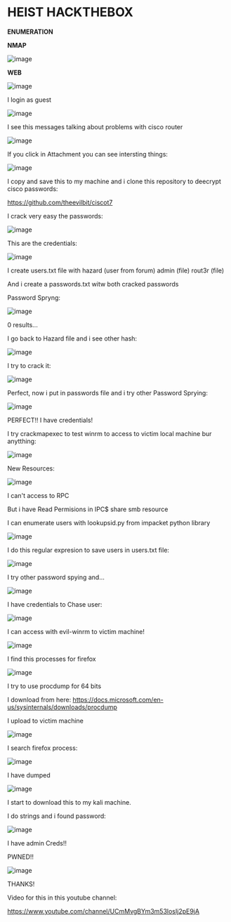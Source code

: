# HEIST HACKTHEBOX

**ENUMERATION**

**NMAP**

![image](https://user-images.githubusercontent.com/79543461/184477884-22fc3ac3-08df-410f-b1c7-0e7bb103b35c.png)

**WEB**

![image](https://user-images.githubusercontent.com/79543461/184477942-a4541eca-b461-41e4-b2e9-8d6d5a51319c.png)

I login as guest

![image](https://user-images.githubusercontent.com/79543461/184477955-b930c622-818e-4b71-b89f-eb1b460606a9.png)

I see this messages talking about problems with cisco router

![image](https://user-images.githubusercontent.com/79543461/184478061-4c62dca4-7efe-42d2-b2db-f52ff6451b74.png)

If you click in Attachment you can see intersting things:

![image](https://user-images.githubusercontent.com/79543461/184477979-133fdad0-8660-4454-b704-7ddc69b77f5d.png)

I copy and save this to my machine and i clone this repository to deecrypt cisco passwords:

https://github.com/theevilbit/ciscot7

I crack very easy the passwords:

![image](https://user-images.githubusercontent.com/79543461/184478161-df18ce8c-a7ab-48f0-94ba-025963046827.png)

This are the credentials:

![image](https://user-images.githubusercontent.com/79543461/184478220-7ce78dc2-02bf-4c10-9dd8-7118347fc4ad.png)

I create users.txt file with hazard (user from forum) admin (file) rout3r (file) 

And i create a passwords.txt witw both cracked passwords

Password Spryng:

![image](https://user-images.githubusercontent.com/79543461/184478405-5ff3168a-6a79-4637-a04a-111c883476d8.png)

0 results...

I go back to Hazard file and i see other hash:

![image](https://user-images.githubusercontent.com/79543461/184478441-a81f4ab1-0c49-47a4-8ced-b53ac8ac5135.png)

I try to crack it:

![image](https://user-images.githubusercontent.com/79543461/184478452-f6a005f3-b7c5-45cc-906e-41381d12b2eb.png)

Perfect, now i put in passwords file and i try other Password Sprying:

![image](https://user-images.githubusercontent.com/79543461/184478572-fa610160-d9b3-4659-8486-15d0c98e6243.png)

PERFECT!! I have credentials!

I try crackmapexec to test winrm to access to victim local machine bur anytthing:

![image](https://user-images.githubusercontent.com/79543461/184478646-743ab519-f723-498d-83cc-ca7677d5f42e.png)

New Resources:

![image](https://user-images.githubusercontent.com/79543461/184478684-cbdfb79f-2192-4f8d-a75e-f24eb1da45f4.png)

I can't access to RPC

But i have Read Permisions in IPC$ share smb resource

I can enumerate users with lookupsid.py from impacket python library

![image](https://user-images.githubusercontent.com/79543461/184478860-8569e32c-59db-4ac9-bf5b-b5638a717ced.png)

I do this regular expresion to save users in users.txt file:

![image](https://user-images.githubusercontent.com/79543461/184478918-736aac75-7937-45f6-b09a-b9bab310d91c.png)

I try other password spying and...

![image](https://user-images.githubusercontent.com/79543461/184478943-83a7a661-11dd-49c2-98d9-bf2e4126f8c8.png)

I have credentials to Chase user:

![image](https://user-images.githubusercontent.com/79543461/184478974-96c54d98-4964-4cdd-80e2-88b7d0738215.png)

I can access with evil-winrm to victim machine!

![image](https://user-images.githubusercontent.com/79543461/184479022-e7afeca2-eb30-4695-ac28-b2d53aee42f8.png)

I find this processes for firefox

![image](https://user-images.githubusercontent.com/79543461/184479322-9232d923-39b0-47ac-8152-fa15cae9f8ba.png)

I try to use procdump for 64 bits

I download from here:
https://docs.microsoft.com/en-us/sysinternals/downloads/procdump

I upload to victim machine

![image](https://user-images.githubusercontent.com/79543461/184479416-c9f9962a-d2f8-43c2-8bf9-4bad1748d133.png)

I search firefox process:

![image](https://user-images.githubusercontent.com/79543461/184479477-7b66042a-1720-4730-b5dc-16ad2caf6dbf.png)

I have dumped 

![image](https://user-images.githubusercontent.com/79543461/184479620-62d18569-9174-4a89-91db-0c6141a858f9.png)

I start to download this to my kali machine.

I do strings and i found password:

![image](https://user-images.githubusercontent.com/79543461/184479980-09781c6a-5711-44b2-a063-4df6a3028bde.png)

I have admin Creds!!

PWNED!!

![image](https://user-images.githubusercontent.com/79543461/184480073-6964469c-53d0-4e29-b991-871a8e6eb16e.png)

THANKS!

Video for this in this youtube channel:

https://www.youtube.com/channel/UCmMvgBYm3m53losIj2pE9jA
